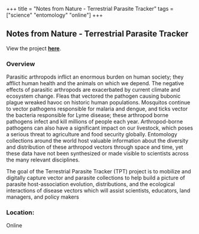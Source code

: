 +++
title = "Notes from Nature - Terrestrial Parasite Tracker"
tags = ["science" "entomology" "online"]
+++

## Notes from Nature - Terrestrial Parasite Tracker

View the project [**here**](https://www.zooniverse.org/projects/md68135/notes-from-nature-terrestrial-parasite-tracker).

### Overview

Parasitic arthropods inflict an enormous burden on human society; they afflict human health and the animals on which we depend. The negative effects of parasitic arthropods are exacerbated by current climate and ecosystem change. Fleas that vectored the pathogen causing bubonic plague wreaked havoc on historic human populations. Mosquitos continue to vector pathogens responsible for malaria and dengue, and ticks vector the bacteria responsible for Lyme disease; these arthropod borne pathogens infect and kill millions of people each year. Arthropod-borne pathogens can also have a significant impact on our livestock, which poses a serious threat to agriculture and food security globally. Entomology collections around the world host valuable information about the diversity and distribution of these arthropod vectors through space and time, yet these data have not been synthesized or made visible to scientists across the many relevant disciplines.

The goal of the Terrestrial Parasite Tracker (TPT) project is to mobilize and digitally capture vector and parasite collections to help build a picture of parasite host-association evolution, distributions, and the ecological interactions of disease vectors which will assist scientists, educators, land managers, and policy makers

### Location:
Online
